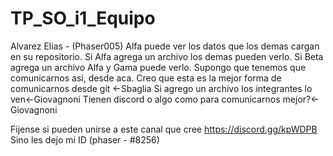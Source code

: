 # TP_SO_i1_Equipo

Alvarez Elias - (Phaser005)
Alfa puede ver los datos que los demas cargan en su repositorio.
Si Alfa agrega un archivo los demas pueden verlo.
Si Beta agrega un archivo Alfa y Gama puede verlo.
Supongo que tenemos que comunicarnos asi, desde aca. Creo que esta es la mejor forma de comunicarnos desde git <-Sbaglia
Si agrego un archivo los integrantes lo ven<-Giovagnoni
Tienen discord o algo como para comunicarnos mejor?<-Giovagnoni

Fijense si pueden unirse a este canal que cree https://discord.gg/kpWDPB 
Sino les dejo mi ID (phaser - #8256)
